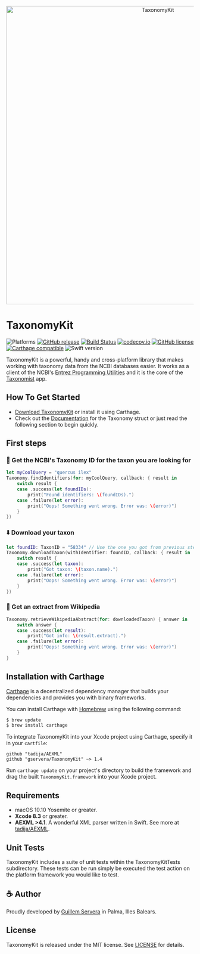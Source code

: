 <p align="center" >
  <img src="https://gservera.com/apps/taxonomist/gh_banner.svg" width="800" alt="TaxonomyKit" title="TaxonomyKit">
</p>

# TaxonomyKit 

![Platforms](https://img.shields.io/badge/platforms-ios%20%7C%20osx%20%7C%20watchos%20%7C%20tvos-blue.svg)
[![GitHub release](https://img.shields.io/github/release/gservera/taxonomykit.svg)](https://github.com/gservera/TaxonomyKit/releases) 
[![Build Status](https://travis-ci.org/gservera/TaxonomyKit.svg?branch=master)](https://travis-ci.org/gservera/TaxonomyKit) 
[![codecov.io](https://codecov.io/github/gservera/TaxonomyKit/coverage.svg?branch=master)](https://codecov.io/github/gservera/TaxonomyKit?branch=master)
[![GitHub license](https://img.shields.io/badge/license-MIT-lightgrey.svg)](https://raw.githubusercontent.com/gservera/TaxonomyKit/master/LICENSE.md) 
[![Carthage compatible](https://img.shields.io/badge/Carthage-compatible-4BC51D.svg?style=flat)](https://github.com/Carthage/Carthage)
![Swift version](https://img.shields.io/badge/swift-3.1-orange.svg)

TaxonomyKit is a powerful, handy and cross-platform library that makes working with taxonomy data from the NCBI databases easier. It works as a client of the NCBI's [Entrez Programming Utilities](https://eutils.ncbi.nlm.nih.gov) and it is the core of the [Taxonomist](https://gservera.com/apps/taxonomist/) app.


## How To Get Started

- [Download TaxonomyKit](https://github.com/gservera/TaxonomyKit/archive/master.zip) or install it using Carthage.
- Check out the [Documentation](https://gservera.com/docs/TaxonomyKit/) for the Taxonomy struct or just read the following section to begin quickly.


## First steps

### 🔭 Get the NCBI's Taxonomy ID for the taxon you are looking for

```swift
let myCoolQuery = "quercus ilex"
Taxonomy.findIdentifiers(for: myCoolQuery, callback: { result in
    switch result {
    case .success(let foundIDs):
        print("Found identifiers: \(foundIDs).")
    case .failure(let error):
        print("Oops! Something went wrong. Error was: \(error)")
    }
})
```

### ⬇️ Download your taxon

```swift
let foundID: TaxonID = "58334" // Use the one you got from previous step.
Taxonomy.downloadTaxon(withIdentifier: foundID, callback: { result in
    switch result {
    case .success(let taxon):
        print("Got taxon: \(taxon.name).")
    case .failure(let error):
        print("Oops! Something went wrong. Error was: \(error)")
    }
})
```

### 📖 Get an extract from Wikipedia

```swift
Taxonomy.retrieveWikipediaAbstract(for: downloadedTaxon) { answer in
    switch answer {
    case .success(let result):
        print("Got info: \(result.extract).")
    case .failure(let error):
        print("Oops! Something went wrong. Error was: \(error)")
    }
}
```

## Installation with Carthage

[Carthage](https://github.com/Carthage/Carthage) is a decentralized dependency manager that builds your dependencies and provides you with binary frameworks.

You can install Carthage with [Homebrew](http://brew.sh/) using the following command:

```bash
$ brew update
$ brew install carthage
```

To integrate TaxonomyKit into your Xcode project using Carthage, specify it in your `cartfile`:

```ogdl
github "tadija/AEXML"
github "gservera/TaxonomyKit" ~> 1.4
```

Run `carthage update` on your project's directory to build the framework and drag the built `TaxonomyKit.framework` into your Xcode project.

## Requirements

* macOS 10.10 Yosemite or greater.
* **Xcode 8.3** or greater.
* **AEXML >4.1**. A wonderful XML parser written in Swift. See more at [tadija/AEXML](https://github.com/tadija/AEXML).

## Unit Tests

TaxonomyKit includes a suite of unit tests within the TaxonomyKitTests subdirectory. These tests can be run simply be executed the test action on the platform framework you would like to test.

## ☕️ Author

Proudly developed by [Guillem Servera](https://gservera.com) in Palma, Illes Balears.

## License

TaxonomyKit is released under the MIT license. See [LICENSE](https://github.com/gservera/TaxonomyKit/blob/master/LICENSE.md) for details.
